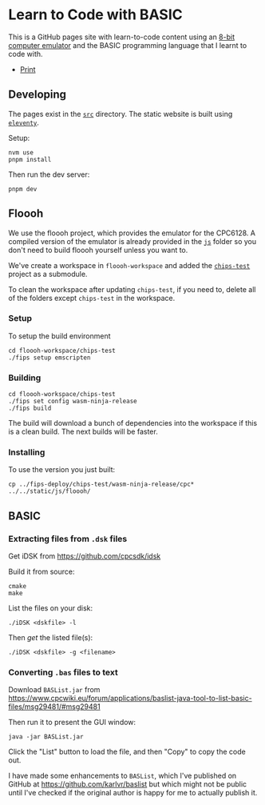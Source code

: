 # Learn to Code with BASIC

This is a GitHub pages site with learn-to-code content using an [8-bit computer emulator](https://floooh.github.io/tiny8bit/)
and the BASIC programming language that I learnt to code with.

* [Print](https://karlvr.github.io/learn-to-code-basic/print.html)

## Developing

The pages exist in the [`src`](./src) directory. The static website is built using [`eleventy`](https://www.11ty.dev/).

Setup:

```shell
nvm use
pnpm install
```

Then run the dev server:

```shell
pnpm dev
```

## Floooh

We use the floooh project, which provides the emulator for the CPC6128. A compiled version of the emulator
is already provided in the [`js`](./js) folder so you don't need to build floooh yourself unless you want to.

We've create a workspace in `floooh-workspace` and added the [`chips-test`](https://github.com/floooh/chips-test) project as a submodule.

To clean the workspace after updating `chips-test`, if you need to, delete all of the folders except `chips-test` in the workspace.

### Setup

To setup the build environment

```shell
cd floooh-workspace/chips-test
./fips setup emscripten
```

### Building

```shell
cd floooh-workspace/chips-test
./fips set config wasm-ninja-release
./fips build
```

The build will download a bunch of dependencies into the workspace if this is a clean build. The next builds will be faster.

### Installing

To use the version you just built:

```shell
cp ../fips-deploy/chips-test/wasm-ninja-release/cpc* ../../static/js/floooh/
```

## BASIC

### Extracting files from `.dsk` files

Get iDSK from https://github.com/cpcsdk/idsk

Build it from source:

```shell
cmake
make
```

List the files on your disk:

```shell
./iDSK <dskfile> -l
```

Then _get_ the listed file(s):

```shell
./iDSK <dskfile> -g <filename>
```

### Converting `.bas` files to text

Download `BASList.jar` from https://www.cpcwiki.eu/forum/applications/baslist-java-tool-to-list-basic-files/msg29481/#msg29481

Then run it to present the GUI window:

```shell
java -jar BASList.jar
```

Click the "List" button to load the file, and then "Copy" to copy the code out.

I have made some enhancements to `BASList`, which I've published on GitHub at https://github.com/karlvr/baslist
but which might not be public until I've checked if the original author is happy for me to actually publish it.
